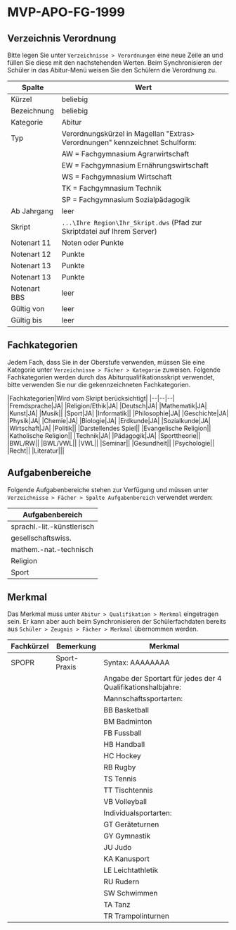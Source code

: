 # MVP-APO-FG-1999

## Verzeichnis Verordnung
Bitte legen Sie unter ```Verzeichnisse > Verordnungen``` eine neue Zeile an und füllen Sie diese mit den nachstehenden Werten. Beim Synchronisieren der Schüler in das Abitur-Menü weisen Sie den Schülern die Verordnung zu.


|Spalte|Wert|
|--|--|
|Kürzel|beliebig|
|Bezeichnung|beliebig|
|Kategorie|Abitur|
|Typ|Verordnungskürzel in Magellan "Extras> Verordnungen" kennzeichnet Schulform:|
||AW = Fachgymnasium Agrarwirtschaft|
||EW = Fachgymnasium Ernährungswirtschaft|
||WS = Fachgymnasium Wirtschaft|
||TK = Fachgymnasium Technik|
||SP = Fachgymnasium Sozialpädagogik|
|Ab Jahrgang|leer|
|Skript|```...\Ihre Region\Ihr_Skript.dws``` (Pfad zur Skriptdatei auf Ihrem Server)|
|Notenart 11|Noten oder Punkte|
|Notenart 12|Punkte|
|Notenart 13|Punkte|
|Notenart 13|Punkte|
|Notenart BBS|leer|
|Gültig von |leer|
|Gültig bis|leer|

## Fachkategorien
Jedem Fach, dass Sie in der Oberstufe verwenden, müssen Sie eine Kategorie unter ```Verzeichnisse > Fächer > Kategorie``` zuweisen.
Folgende Fachkategorien werden durch das Abiturqualifikationsskript verwendet, bitte verwenden Sie nur die gekennzeichneten Fachkategorien.

|Fachkategorien|Wird vom Skript berücksichtigt|
|--|--|--|
|Fremdsprache|JA|
|Religion/Ethik|JA|
|Deutsch|JA|
|Mathematik|JA|
|Kunst|JA|
|Musik||
|Sport|JA|
|Informatik||
|Philosophie|JA|
|Geschichte|JA|
|Physik|JA|
|Chemie|JA|
|Biologie|JA|
|Erdkunde|JA|
|Sozialkunde|JA|
|Wirtschaft|JA|
|Politik||
|Darstellendes Spiel||
|Evangelische Religion||
|Katholische Religion||
|Technik|JA|
|Pädagogik|JA|
|Sporttheorie||
|BWL/RW||
|BWL/VWL||
|VWL||
|Seminar||
|Gesundheit||
|Psychologie||
|Recht||
|Literatur|||

## Aufgabenbereiche
Folgende Aufgabenbereiche stehen zur Verfügung und müssen unter ```Verzeichnisse > Fächer > Spalte Aufgabenbereich``` verwendet werden:

|Aufgabenbereich|
|--|
|sprachl.-lit.-künstlerisch|
|gesellschaftswiss.|
|mathem.-nat.-technisch|
|Religion|
|Sport|

## Merkmal
Das Merkmal muss unter ```Abitur > Qualifikation > Merkmal``` eingetragen sein. Er kann aber auch beim Synchronisieren der Schülerfachdaten bereits aus ```Schüler > Zeugnis > Fächer > Merkmal``` übernommen werden. 

|Fachkürzel	|Bemerkung|	Merkmal|
|--|--|--|
|SPOPR	|Sport-Praxis	|Syntax: AAAAAAAA|
|||Angabe der Sportart für jedes der 4 Qualifikationshalbjahre:|
|||Mannschaftssportarten:|
|||BB Basketball|
|||BM Badminton|
|||FB Fussball|
|||HB Handball|
|||HC Hockey|
|||RB Rugby|
|||TS Tennis|
|||TT Tischtennis|
|||VB Volleyball|
|||Individualsportarten:|
|||GT Geräteturnen|
|||GY Gymnastik|
|||JU Judo|
|||KA Kanusport|
|||LE Leichtathletik|
|||RU Rudern|
|||SW Schwimmen|
|||TA Tanz|
|||TR Trampolinturnen|
